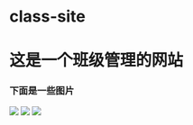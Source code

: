 # class-site
这是一个班级管理的网站
===
### 下面是一些图片
![](https://raw.githubusercontent.com/ZZKdev/class-site/master/projectshow/one.jpg)
![](https://raw.githubusercontent.com/ZZKdev/class-site/master/projectshow/two.jpg)
![](https://raw.githubusercontent.com/ZZKdev/class-site/master/projectshow/three.jpg)
